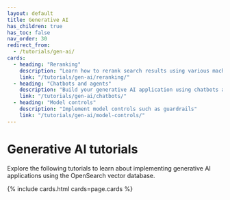 ```yaml
---
layout: default
title: Generative AI
has_children: true
has_toc: false
nav_order: 30
redirect_from:
  - /tutorials/gen-ai/
cards:
  - heading: "Reranking"
    description: "Learn how to rerank search results using various machine learning models"
    link: "/tutorials/gen-ai/reranking/"
  - heading: "Chatbots and agents"
    description: "Build your generative AI application using chatbots and agents"
    link: "/tutorials/gen-ai/chatbots/"
  - heading: "Model controls"
    description: "Implement model controls such as guardrails"
    link: "/tutorials/gen-ai/model-controls/"
---
```


# Generative AI tutorials

Explore the following tutorials to learn about implementing generative AI applications using the OpenSearch vector database.

{% include cards.html cards=page.cards %}
